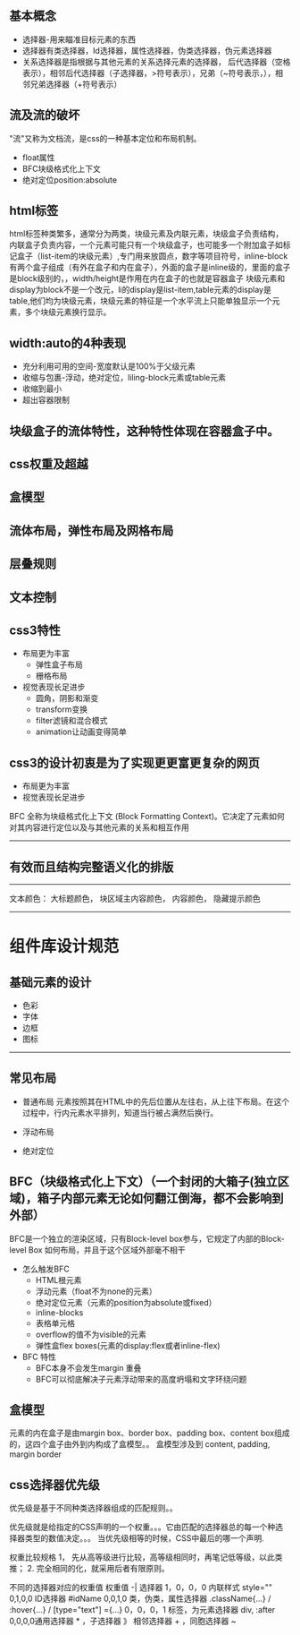 ## 基本概念
  - 选择器-用来瞄准目标元素的东西
  - 选择器有类选择器，Id选择器，属性选择器，伪类选择器，伪元素选择器
  - 关系选择器是指根据与其他元素的关系选择元素的选择器， 后代选择器（空格表示），相邻后代选择器（子选择器，>符号表示），兄弟（~符号表示，），相邻兄弟选择器（+符号表示）

## 流及流的破坏
"流"又称为文档流，是css的一种基本定位和布局机制。
- float属性
- BFC块级格式化上下文
- 绝对定位position:absolute

## html标签
html标签种类繁多，通常分为两类，块级元素及内联元素，块级盒子负责结构，内联盒子负责内容，一个元素可能只有一个块级盒子，也可能多一个附加盒子如标记盒子（list-item的块级元素）,专门用来放圆点，数字等项目符号，inline-block有两个盒子组成（有外在盒子和内在盒子），外面的盒子是inline级的，里面的盒子是block级别的，，width/height是作用在内在盒子的也就是容器盒子
块级元素和display为block不是一个改元，li的display是list-item,table元素的display是table,他们均为块级元素，块级元素的特征是一个水平流上只能单独显示一个元素，多个块级元素换行显示。

## width:auto的4种表现
- 充分利用可用的空间-宽度默认是100%于父级元素
- 收缩与包裹-浮动，绝对定位，liling-block元素或table元素
- 收缩到最小
- 超出容器限制

## 块级盒子的流体特性，这种特性体现在容器盒子中。

## css权重及超越


## 盒模型

## 流体布局，弹性布局及网格布局


## 层叠规则


## 文本控制


## css3特性
- 布局更为丰富
  - 弹性盒子布局
  - 栅格布局
- 视觉表现长足进步
  - 圆角，阴影和渐变
  - transform变换
  - filter滤镜和混合模式
  - animation让动画变得简单
## css3的设计初衷是为了实现更更富更复杂的网页
  - 布局更为丰富
  - 视觉表现长足进步

BFC 全称为块级格式化上下文 (Block Formatting Context)。它决定了元素如何对其内容进行定位以及与其他元素的关系和相互作用

-----------------------------------------------------------------------

## 有效而且结构完整语义化的排版










------------------------------------------
文本颜色： 大标题颜色， 块区域主内容颜色， 内容颜色， 隐藏提示颜色



------------------------------
# 组件库设计规范

## 基础元素的设计
- 色彩
- 字体
- 边框
- 图标


-----------------------------------
## 常见布局
- 普通布局
  元素按照其在HTML中的先后位置从左往右，从上往下布局。在这个过程中，行内元素水平排列，知道当行被占满然后换行。

- 浮动布局
- 绝对定位
## BFC（块级格式化上下文）（一个封闭的大箱子(独立区域)，箱子内部元素无论如何翻江倒海，都不会影响到外部）
BFC是一个独立的渲染区域，只有Block-level box参与，它规定了内部的Block-level Box 如何布局，并且于这个区域外部毫不相干
- 怎么触发BFC
  - HTML根元素
  - 浮动元素（float不为none的元素）
  - 绝对定位元素（元素的position为absolute或fixed）
  - inline-blocks
  - 表格单元格
  - overflow的值不为visible的元素
  - 弹性盒flex boxes(元素的display:flex或者inline-flex)
- BFC 特性
  - BFC本身不会发生margin 重叠
  - BFC可以彻底解决子元素浮动带来的高度坍塌和文字环绕问题

## 盒模型
元素的内在盒子是由margin box、border box、padding box、content box组成的，这四个盒子由外到内构成了盒模型。。
盒模型涉及到 content, padding, margin border
## css选择器优先级
优先级是基于不同种类选择器组成的匹配规则。。

优先级就是给指定的CSS声明的一个权重。。。它由匹配的选择器总的每一个种选择器类型的数值决定。。。
当优先级相等的时候，CSS中最后的哪一个声明.

权重比较规格
1， 先从高等级进行比较，高等级相同时，再笔记低等级，以此类推；
2. 完全相同的化，就采用后者有限原则。

不同的选择器对应的权重值
权重值 -| 选择器
1，0，0，0 内联样式 style=""
0,1,0,0 ID选择器 #idName
0,0,1,0 类，伪类，属性选择器 .className{...} / :hover{...} / [type="text"] ={...}
0，0，0，1 标签，为元素选择器 div, :after
0,0,0,0通用选择器 * ，子选择器 》 相邻选择器 + ，同胞选择器 ~

